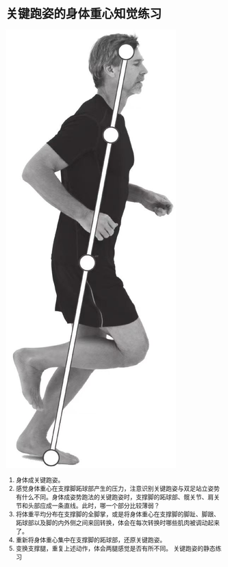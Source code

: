 # 关键跑姿的身体重心知觉练习

![5441705737708_.pic](assets/5441705737708_.pic.jpg)

1. 身体成关键跑姿。
2. 感觉身体重心在支撑脚跖球部产生的压力，注意识别关键跑姿与双足站立姿势有什么不同。身体成姿势跑法的关键跑姿时，支撑脚的跖球部、髋关节、肩关节和头部应成一条直线。此时，哪一个部分比较薄弱？
3. 将体重平均分布在支撑脚的全脚掌，或是将身体重心在支撑脚的脚趾、脚跟、跖球部以及脚的内外侧之间来回转换，体会在每次转换时哪些肌肉被调动起来了。
4. 重新将身体重心集中在支撑脚的跖球部，还原关键跑姿。
5. 变换支撑腿，重复上述动作，体会两腿感觉是否有所不同。
关键跑姿的静态练习